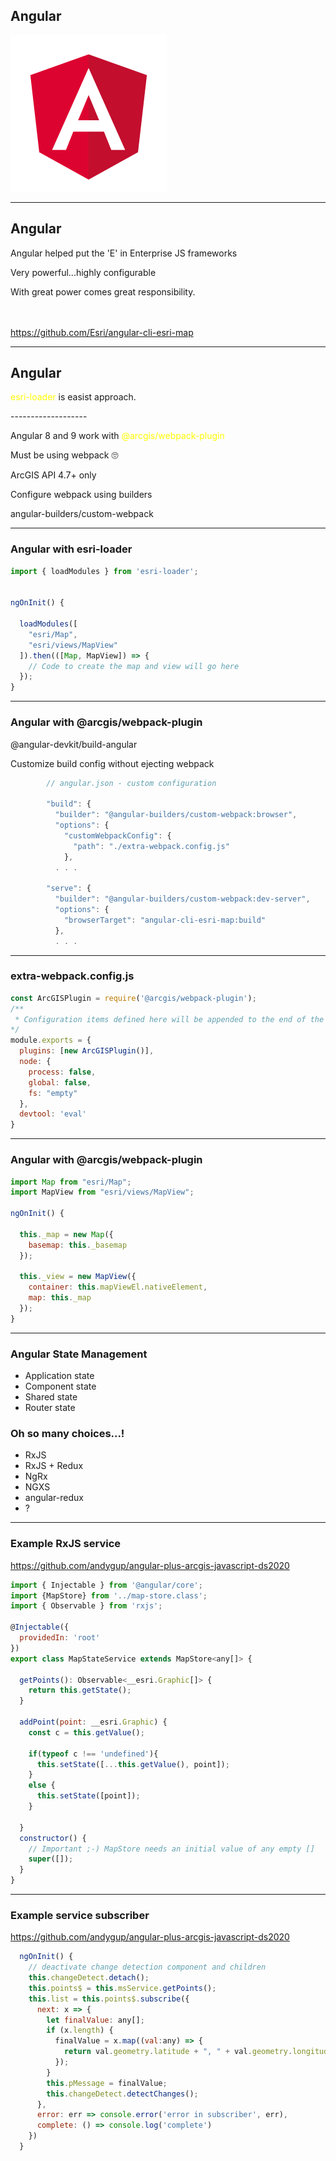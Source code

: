 <!-- .slide: data-background="./../common/slides/section.jpg" -->

## Angular

<img src="img/wayson/angular.png" class="transparent" height="250" />

----

## Angular

Angular helped put the 'E' in Enterprise JS frameworks

Very powerful...highly configurable

With great power comes great responsibility. 

<p style='height:20px;'></p>

https://github.com/Esri/angular-cli-esri-map

----

## Angular 

<span style="color: yellow">esri-loader</span> is easist approach.

<p>-------------------</p>

Angular 8 and 9 work with <span style="color: yellow">@arcgis/webpack-plugin</span>

<p class="fragment">Must be using webpack 🙄</p>
<p class="fragment">ArcGIS API 4.7+ only</p>
<p class="fragment">Configure webpack using builders</p>
<p class="fragment">angular-builders/custom-webpack</p>


----

### Angular with esri-loader

```js
import { loadModules } from 'esri-loader';


ngOnInit() {

  loadModules([
    "esri/Map",
    "esri/views/MapView"
  ]).then(([Map, MapView]) => {
    // Code to create the map and view will go here
  });
}
```

----

### Angular with @arcgis/webpack-plugin

@angular-devkit/build-angular

Customize build config without ejecting webpack

```js
        // angular.json - custom configuration

        "build": {
          "builder": "@angular-builders/custom-webpack:browser",
          "options": {
            "customWebpackConfig": {
              "path": "./extra-webpack.config.js"
            },              
          . . .

        "serve": {
          "builder": "@angular-builders/custom-webpack:dev-server",
          "options": {
            "browserTarget": "angular-cli-esri-map:build"
          },          
          . . .        
```

----

### extra-webpack.config.js

```js
const ArcGISPlugin = require('@arcgis/webpack-plugin');
/**
 * Configuration items defined here will be appended to the end of the existing webpack config defined by the Angular CLI.
*/
module.exports = {
  plugins: [new ArcGISPlugin()],
  node: {
    process: false,
    global: false,
    fs: "empty"
  },
  devtool: 'eval'
}
```
----

### Angular with @arcgis/webpack-plugin

```js
import Map from "esri/Map";
import MapView from "esri/views/MapView";

ngOnInit() {

  this._map = new Map({
    basemap: this._basemap 
  });

  this._view = new MapView({
    container: this.mapViewEl.nativeElement,
    map: this._map
  });
}

```

----

### Angular State Management

* Application state
* Component state
* Shared state
* Router state

### Oh so many choices...!

* RxJS
* RxJS + Redux
* NgRx
* NGXS
* angular-redux
* ?

----

### Example RxJS service

https://github.com/andygup/angular-plus-arcgis-javascript-ds2020

```js
import { Injectable } from '@angular/core';
import {MapStore} from '../map-store.class';
import { Observable } from 'rxjs';

@Injectable({
  providedIn: 'root'
})
export class MapStateService extends MapStore<any[]> {

  getPoints(): Observable<__esri.Graphic[]> {
    return this.getState();
  }

  addPoint(point: __esri.Graphic) {
    const c = this.getValue();

    if(typeof c !== 'undefined'){
      this.setState([...this.getValue(), point]);  
    }
    else {
      this.setState([point]);  
    }

  }
  constructor() { 
    // Important ;-) MapStore needs an initial value of any empty []
    super([]);
  }
}

```

----

### Example service subscriber

https://github.com/andygup/angular-plus-arcgis-javascript-ds2020

```js
  ngOnInit() {
    // deactivate change detection component and children
    this.changeDetect.detach();     
    this.points$ = this.msService.getPoints();
    this.list = this.points$.subscribe({
      next: x => { 
        let finalValue: any[];
        if (x.length) {
          finalValue = x.map((val:any) => {
            return val.geometry.latitude + ", " + val.geometry.longitude;
          });
        }
        this.pMessage = finalValue;
        this.changeDetect.detectChanges();
      },
      error: err => console.error('error in subscriber', err),
      complete: () => console.log('complete')
    })
  }
```